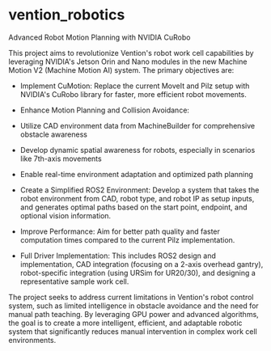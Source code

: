 # vention_robotics

Advanced Robot Motion Planning with NVIDIA CuRobo

This project aims to revolutionize Vention's robot work cell capabilities by leveraging NVIDIA's Jetson Orin and Nano modules in the new Machine Motion V2 (Machine Motion AI) system. The primary objectives are:

-  Implement CuMotion: Replace the current MoveIt and Pilz setup with NVIDIA's CuRobo library for faster, more efficient robot movements.

-  Enhance Motion Planning and Collision Avoidance:

-  Utilize CAD environment data from MachineBuilder for comprehensive obstacle awareness

-  Develop dynamic spatial awareness for robots, especially in scenarios like 7th-axis movements

-  Enable real-time environment adaptation and optimized path planning
  
-  Create a Simplified ROS2 Environment: Develop a system that takes the robot environment from CAD, robot type, and robot IP as setup inputs, and generates optimal paths based on the start point, endpoint, and optional vision information.

-  Improve Performance: Aim for better path quality and faster computation times compared to the current Pilz implementation.

-  Full Driver Implementation: This includes ROS2 design and implementation, CAD integration (focusing on a 2-axis overhead gantry), robot-specific integration (using URSim for UR20/30), and designing a representative sample work cell.

The project seeks to address current limitations in Vention's robot control system, such as limited intelligence in obstacle avoidance and the need for manual path teaching. By leveraging GPU power and advanced algorithms, the goal is to create a more intelligent, efficient, and adaptable robotic system that significantly reduces manual intervention in complex work cell environments.
